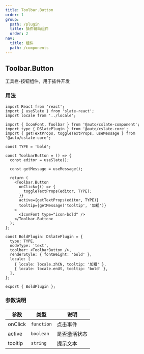 ```yaml
---
title: Toolbar.Button
order: 1
group:
  path: /plugin
  title: 插件辅助组件
  order: 2
nav:
  title: 组件
  path: /components
---
```


## Toolbar.Button

工具栏-按钮组件，用于插件开发

### 用法

```tsx | pure
import React from 'react';
import { useSlate } from 'slate-react';
import locale from '../locale';

import { IconFont, Toolbar } from '@auto/cslate-component';
import type { DSlatePlugin } from '@auto/cslate-core';
import { getTextProps, toggleTextProps, useMessage } from '@auto/cslate-core';

const TYPE = 'bold';

const ToolbarButton = () => {
  const editor = useSlate();

  const getMessage = useMessage();

  return (
    <Toolbar.Button
      onClick={() => {
        toggleTextProps(editor, TYPE);
      }}
      active={getTextProps(editor, TYPE)}
      tooltip={getMessage('tooltip', '加粗')}
    >
      <IconFont type="icon-bold" />
    </Toolbar.Button>
  );
};

const BoldPlugin: DSlatePlugin = {
  type: TYPE,
  nodeType: 'text',
  toolbar: <ToolbarButton />,
  renderStyle: { fontWeight: 'bold' },
  locale: [
    { locale: locale.zhCN, tooltip: '加粗' },
    { locale: locale.enUS, tooltip: 'bold' },
  ],
};

export { BoldPlugin };
```

### 参数说明

| 参数    | 类型       | 说明         |
| ------- | ---------- | ------------ |
| onClick | `function` | 点击事件     |
| active  | `boolean`  | 是否激活状态 |
| tooltip | `string`   | 提示文本     |
